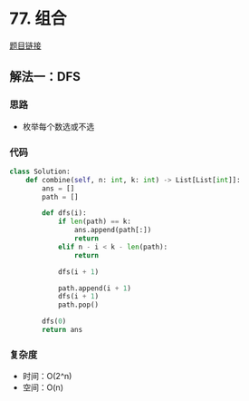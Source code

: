# 77. 组合

[题目链接](https://leetcode.cn/problems/combinations/description)

## 解法一：DFS

### 思路

- 枚举每个数选或不选

### 代码

```py
class Solution:
    def combine(self, n: int, k: int) -> List[List[int]]:
        ans = []
        path = []

        def dfs(i):
            if len(path) == k:
                ans.append(path[:])
                return
            elif n - i < k - len(path):
                return

            dfs(i + 1)

            path.append(i + 1)
            dfs(i + 1)
            path.pop()

        dfs(0)
        return ans
```

### 复杂度

- 时间：O(2^n)
- 空间：O(n)
